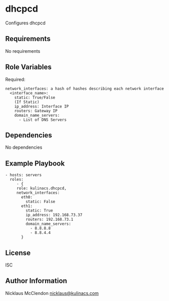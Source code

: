 dhcpcd
=========

Configures dhcpcd

Requirements
------------

No requirements

Role Variables
--------------

Required:

	network_interfaces: a hash of hashes describing each network interface
	  <interface_name>: 
	    static: True/False
        (If Static)
		ip_address: Interface IP
        routers: Gateway IP
        domain_name_servers:
		  - List of DNS Servers



Dependencies
------------

No dependencies

Example Playbook
----------------

    - hosts: servers
      roles:
         - { 
		 role: kulinacs.dhcpcd,
		 network_interfaces:
	       eth0:
             static: False
           eth1:
             static: True
             ip_address: 192.168.73.37
             routers: 192.168.73.1
             domain_name_servers:
               - 8.8.8.8
               - 8.8.4.4
		   }

License
-------

ISC

Author Information
------------------

Nicklaus McClendon <nicklaus@kulinacs.com>
